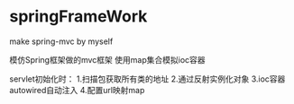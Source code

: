 # springFrameWork
make spring-mvc by myself

模仿Spring框架做的mvc框架
使用map集合模拟ioc容器

servlet初始化时：
1.扫描包获取所有类的地址
2.通过反射实例化对象
3.ioc容器autowired自动注入
4.配置url映射map
